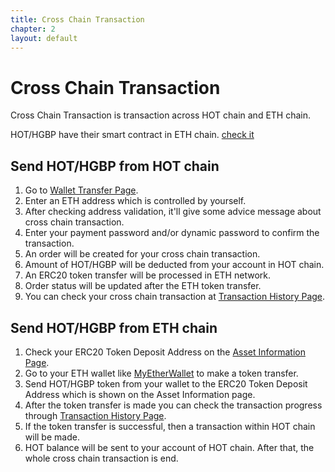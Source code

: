 ```yaml
---
title: Cross Chain Transaction
chapter: 2
layout: default
---
```


# Cross Chain Transaction

Cross Chain Transaction is transaction across HOT chain and ETH chain.

HOT/HGBP have their smart contract in ETH chain. [check it](erc20)

## Send HOT/HGBP from HOT chain

1. Go to [Wallet Transfer Page](https://www.hotwallet.tech/transfer).
2. Enter an ETH address which is controlled by yourself.
3. After checking address validation, it'll give some advice message about cross chain transaction.
4. Enter your payment password and/or dynamic password to confirm the transaction.
5. An order will be created for your cross chain transaction.
6. Amount of HOT/HGBP will be deducted from your account in HOT chain.
7. An ERC20 token transfer will be processed in ETH network.
8. Order status will be updated after the ETH token transfer.
9. You can check your cross chain transaction at [Transaction History Page](https://www.hotwallet.tech/history?type=2).

## Send HOT/HGBP from ETH chain

1. Check your ERC20 Token Deposit Address on the [Asset Information Page](https://www.hotwallet.tech/walletinfo).
2. Go to your ETH wallet like [MyEtherWallet](https://www.myetherwallet.com/) to make a token transfer.
3. Send HOT/HGBP token from your wallet to the ERC20 Token Deposit Address which is shown on the Asset Information page.
4. After the token transfer is made you can check the transaction progress through [Transaction History Page](https://www.hotwallet.tech/history?type=2).
5. If the token transfer is successful, then a transaction within HOT chain will be made.
6. HOT balance will be sent to your account of HOT chain. After that, the whole cross chain transaction is end.